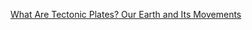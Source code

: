 [What Are Tectonic Plates? Our Earth and Its Movements](https://www.youtube.com/watch?v=vxmoxDznXe4)